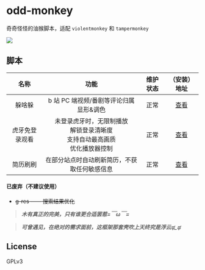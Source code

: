 # odd-monkey

奇奇怪怪的油猴脚本，适配 `violentmonkey` 和 `tampermonkey`

<a href='https://greasyfork.org/zh-CN/users/153913' target='_blank'>
  <img src='https://img.shields.io/badge/Download-GreasyFork?logo=Tampermonkey&style=for-the-badge'>
</a>

## 脚本

|      名称      |                                        功能                                         | 维护状态 |                                  （安装）地址                                  |
| :------------: | :---------------------------------------------------------------------------------: | :------: | :----------------------------------------------------------------------------: |
|     躲啥躲     |                       b 站 PC 端视频/番剧等评论归属显形&调色                        |   正常   | <a href='https://greasyfork.org/zh-CN/scripts/477707' target='_blank'>查看</a> |
| 虎牙免登录观看 | 未登录虎牙时，无限制播放<br> 解锁登录清晰度<br> 支持自动最高画质<br> 优化播放器控制 |   正常   |   <a href=https://greasyfork.org/zh-CN/scripts/33481 target=_blank>查看</a>    |
|    简历刷刷    |                    在部分站点时自动刷新简历，不获取任何敏感信息                     |   正常   |   <a href=https://greasyfork.org/zh-CN/scripts/512234 target=_blank>查看</a>   |

#### 已废弃（不建议使用）

- ~~g-res —— 搜索结果优化~~

> ***木有真正的完美，只有谁更合适罢惹=￣ω￣=***

> ***可曾遇见，在绝对的需求面前，这框架那套壳吹上天终究是浮云ಥ_ಥ***

## License

GPLv3
